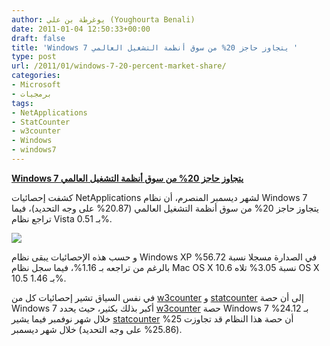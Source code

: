 ```yaml
---
author: يوغرطة بن علي (Youghourta Benali)
date: 2011-01-04 12:50:33+00:00
draft: false
title: 'Windows 7 يتجاوز حاجز 20% من سوق أنظمة التشغيل العالمي '
type: post
url: /2011/01/windows-7-20-percent-market-share/
categories:
- Microsoft
- برمجيات
tags:
- NetApplications
- StatCounter
- w3counter
- Windows
- windows7
---
```


**[Windows 7 يتجاوز حاجز 20% من سوق أنظمة التشغيل العالمي](http://www.it-scoop.com/2011/01/windows-7-20-percent-market-share)**


كشفت إحصائيات NetApplications لشهر ديسمبر المنصرم، أن نظام Windows 7 يتجاوز حاجز 20% من سوق أنظمة التشغيل العالمي (20.87% على وجه التحديد)، فيما تراجع نظام Vista بـ 0.51%.

[![](http://www.it-scoop.com/wp-content/uploads/2011/01/NetApplications-OS-Market-Share-Dec2010.png)
](http://www.it-scoop.com/2011/01/windows-7-20-percent-market-share)

و حسب هذه الإحصائيات يبقى نظام Windows XP في الصدارة مسجلا نسبة 56.72% بالرغم من تراجعه بـ 1.16%، فيما سجل نظام Mac OS X 10.6 نسبة 3.05% تلاه OS X 10.5 بـ 1.46%.

في نفس السياق تشير إحصائيات كل من [w3counter](http://www.w3counter.com/globalstats.php) و [statcounter](http://gs.statcounter.com/#os-ww-monthly-201001-201012) إلى أن حصة Windows 7 أكبر بذلك بكثير، حيث يحدد [w3counter](http://www.w3counter.com/globalstats.php) حصة Windows 7 بـ 24.12% خلال شهر نوفمبر فيما يشير [statcounter](http://gs.statcounter.com/#os-ww-monthly-201001-201012) أن حصة هذا النظام قد تجاوزت 25% (25.86% على وجه التحديد) خلال شهر ديسمبر.

